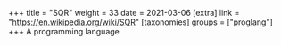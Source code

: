 +++
title = "SQR"
weight = 33
date = 2021-03-06
[extra]
link = "https://en.wikipedia.org/wiki/SQR"
[taxonomies]
groups = ["proglang"]
+++
A programming language

